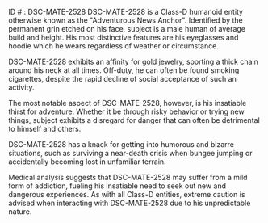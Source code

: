 ID # : DSC-MATE-2528
DSC-MATE-2528 is a Class-D humanoid entity otherwise known as the "Adventurous News Anchor". Identified by the permanent grin etched on his face, subject is a male human of average build and height. His most distinctive features are his eyeglasses and hoodie which he wears regardless of weather or circumstance. 

DSC-MATE-2528 exhibits an affinity for gold jewelry, sporting a thick chain around his neck at all times. Off-duty, he can often be found smoking cigarettes, despite the rapid decline of social acceptance of such an activity. 

The most notable aspect of DSC-MATE-2528, however, is his insatiable thirst for adventure. Whether it be through risky behavior or trying new things, subject exhibits a disregard for danger that can often be detrimental to himself and others. 

DSC-MATE-2528 has a knack for getting into humorous and bizarre situations, such as surviving a near-death crisis when bungee jumping or accidentally becoming lost in unfamiliar terrain. 

Medical analysis suggests that DSC-MATE-2528 may suffer from a mild form of addiction, fueling his insatiable need to seek out new and dangerous experiences. As with all Class-D entities, extreme caution is advised when interacting with DSC-MATE-2528 due to his unpredictable nature.